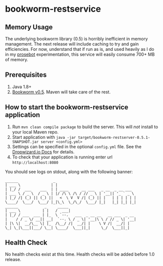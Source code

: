 # bookworm-restservice

Memory Usage
---

The underlying bookworm library (0.5) is horribly inefficient in memory management. The next release will include caching to try and gain efficiencies. For now, understand that if run as is, and used heavily as I do in my [prosebot](https://github.com/davidlday/prosebot) experimentation, this service will easily consume 700+ MB of memory.

Prerequisites
---

1. Java 1.8+
1. [Bookworm v0.5](https://github.com/davidlday/bookworm/releases/tag/v0.5). Maven will take care of the rest.

How to start the bookworm-restservice application
---

1. Run `mvn clean compile package` to build the server. This will *not* install to your local Maven repo.
1. Start application with `java -jar target/bookworm-restserver-0.5.1-SNAPSHOT.jar server <config.yml>`
  1. Settings can be specified in the optional `config.yml` file. See the [Dropwizard.io Docs](http://www.dropwizard.io/1.1.0/docs/manual/configuration.html) for details.
1. To check that your application is running enter url `http://localhost:8080`

You should see logs on stdout, along with the following banner:

```
______                _
| ___ \              | |
| |_/ /  ___    ___  | | ____      __ ___   _ __  _ __ ___
| ___ \ / _ \  / _ \ | |/ /\ \ /\ / // _ \ | '__|| '_ ` _ \
| |_/ /| (_) || (_) ||   <  \ V  V /| (_) || |   | | | | | |
\____/  \___/  \___/ |_|\_\  \_/\_/  \___/ |_|   |_| |_| |_|
______            _     _____
| ___ \          | |   /  ___|
| |_/ / ___  ___ | |_  \ `--.   ___  _ __ __   __ ___  _ __
|    / / _ \/ __|| __|  `--. \ / _ \| '__|\ \ / // _ \| '__|
| |\ \|  __/\__ \| |_  /\__/ /|  __/| |    \ V /|  __/| |
\_| \_|\___||___/ \__| \____/  \___||_|     \_/  \___||_|
```

Health Check
---

No health checks exist at this time. Health checks will be added before 1.0 release.

